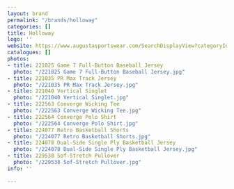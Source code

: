 ```yaml
---
layout: brand
permalink: "/brands/holloway"
categories: []
title: Holloway
logo: ''
website: https://www.augustasportswear.com/SearchDisplayView?categoryId=&beginIndex=0&pageSize=20&searchTerm=holloway#facet=brand:Holloway
catalogues: []
photos:
- title: 221025 Game 7 Full-Button Baseball Jersey
  photo: "/221025 Game 7 Full-Button Baseball Jersey.jpg"
- title: 221035 PR Max Track Jersey
  photo: "/221035 PR Max Track Jersey.jpg"
- title: 221040 Vertical Singlet
  photo: "/221040 Vertical Singlet.jpg"
- title: 222563 Converge Wicking Tee
  photo: "/222563 Converge Wicking Tee.jpg"
- title: 222564 Converge Polo Shirt
  photo: "/222564 Converge Polo Shirt.jpg"
- title: 224077 Retro Basketball Shorts
  photo: "/224077 Retro Basketball Shorts.jpg"
- title: 224078 Dual-Side Single Ply Basketball Jersey
  photo: "/224078 Dual-Side Single Ply Basketball Jersey.jpg"
- title: 229538 Sof-Stretch Pullover
  photo: "/229538 Sof-Stretch Pullover.jpg"
info: ''

---
```

